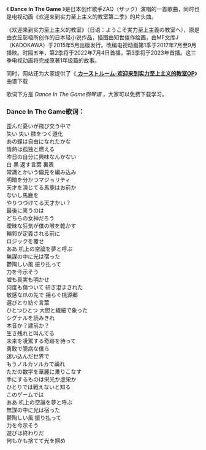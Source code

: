 

《 **Dance In The Game**
》是日本创作歌手ZAQ（ザック）演唱的一首歌曲，同时也是电视动画《欢迎来到实力至上主义的教室第二季》的片头曲。

《欢迎来到实力至上主义的教室》（日语：ようこそ実力至上主義の教室へ），原是由衣笠彰梧所创作的日本轻小说作品，插图由知世俊作绘画，由MF文库J（KADOKAWA）于2015年5月出版发行。改编电视动画第1季于2017年7月至9月播映。时隔五年，第2季将于2022年7月4日首播，第3季将于2023年首播。这三季电视动画将完成原著1年级篇的故事。

同时，网站还为大家提供了《[ **カーストルーム-欢迎来到实力至上主义的教室OP**](Music-13153.html "カーストルーム-
欢迎来到实力至上主义的教室OP")》曲谱下载

歌词下方是 _Dance In The Game钢琴谱_ ，大家可以免费下载学习。

### Dance In The Game歌词：

歪んだ憂いが飛び交う中で  
失い 失い 膝をつく道化  
あの蝶は自由になれたかな  
情熱は孤独と燃える  
昨日の自分に興味なんかない  
白 黒 返す言葉 裏表  
常識とかいう偏見を編み込み  
明暗を分かつマジョリティ  
天才を演じてる馬鹿はお前か  
ないし馬鹿を  
やりつづけてる天才かい？  
最後に笑うのは  
どちらの女神だろう  
曖昧な狂気が僕の喉を乾かす  
輪郭が定義される前に  
ロジックを覆せ  
ああ 机上の空論を夢と呼ぶ  
無謀の中に光は宿った  
鬱陶しい風 振り払って  
力を今示そう  
嘘も真実も明かせ  
何度も傷ついて 研ぎ澄まされた  
敏感な爪の先で 揺らぐ桃源郷  
選びとり紡ぐ言葉  
ひとつひとつ 大胆と繊細で象った  
シグナルを読みきれ  
本音か？建前か？  
生き残れと叫んでる  
未来を凌駕する奇跡を待って  
勇敢で臆病な僕ら  
迷い込んだ世界で  
もうノルカソルカで踊れ  
ただの数字を華麗に乗りこなす  
手にするものは栄光か虚栄か  
ひとりでは戦えないと知る  
このゲームでは  
ああ 机上の空論を夢と呼ぶ  
無謀の中に光は宿った  
鬱陶しい風 振り払って  
力を今示そう  
遊びは終わりだ  
何もかも捨てて光を掴め

